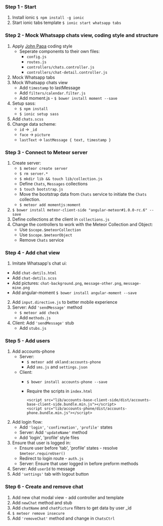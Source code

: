 ### Step 1 - Start

1. Install ionic `$ npm install -g ionic`
2. Start ionic tabs template  `$ ionic start whatsapp tabs`

### Step 2 - Mock Whatsapp chats view, coding style and structure

1. Apply [John Papa](https://github.com/johnpapa/angular-styleguide) coding style 
    - Seperate components to their own files:
        * `config.js`
        * `routes.js`
        * `controllers/chats.controller.js`
        * `controllers/chat-detail.controller.js`
3. Mock Whatsapp tabs
4. Mock Whatsapp chats view
    * Add `timestamp` to lastMessage
    * Add `filters/calendar.filter.js`
    * Add moment.js - `$ bower install moment --save`
5. Setup sass:
    * `$ npm install`
    * `$ ionic setup sass`
6. Add `chats.scss`
7. Change data scheme:
    * `id` -> `_id`
    * `face` -> `picture`
    * `lastText` -> `lastMessage { text, timestamp }`

### Step 3 - Connect to Meteor server

1. Create server:
    * `$ meteor create server`
    * `$ rm server.*`
    * `$ mkdir lib && touch lib/collection.js`
    * Define `Chats`, `Messages` collections
    * `$ touch bootstrap.js`
    * Move the bootstrap data from `Chats` service to initiate the `Chats` collection.
    * `$ meteor add momentjs:moment`
2. `$ bower install meteor-client-side "angular-meteor#1.0.0-rc.6" --save`
3. Define collections at the client in `collections.js`
4. Change the controllers to work with the Meteor Collection and Object:
    * Use `$scope.$meteorCollection`
    * Use `$scope.$meteorObject`
    * Remove `Chats` service

### Step 4 - Add chat view

1. Imitate Whatsapp's chat ui:
 * Add `chat-detils.html`
 * Add `chat-detils.scss`
 * Add pictures: `chat-background.png`, `message-other.png`, `message-mine.png`
 * Add angular-moment `$ bower install angular-moment --save`
2. Add `input.directive.js` to better mobile experience 
3. Server: Add `'sendMessage'` method
    * `$ meteor add check`
    * Add `methods.js`
4. Client: Add `'sendMessage'` stub
    * Add `stubs.js`

### Step 5 - Add users

1. Add accounts-phone 
    * Server: 
        - `$ meteor add okland:accounts-phone`
        - Add `sms.js` and `settings.json`
    * Client:
        - `$ bower install accounts-phone --save`
        - Require the scripts in `index.html` 
        
            ```
            <script src="lib/accounts-base-client-side/dist/accounts-base-client-side.bundle.min.js"></script>
            <script src="lib/accounts-phone/dist/accounts-phone.bundle.min.js"></script>
            ```
2. Add login flow:
    * Add `'login'`, `'confirmation'`, `'profile'` states
    * Server: Add `'updateName'` method 
    * Add 'login', 'profile' style files
3. Ensure that user is logged in:
    * Ensure user before 'tab', 'profile' states - resolve `$meteor.requireUser()`
    * Redirect to login route - `auth.js`
    * Server: Ensure that user logged in before preform methods
4. Server: Add `userId` to message 
5. Add `'settings'` tab with logout button

### Step 6 - Create and remove chat

1. Add new chat modal view - add controller and template
2. Add `newChat` method and stub
3. Add `chatName` and `chatPicture` filters to get data by user _id
4. `$ meteor remove insecure`
5. Add `'removeChat'` method and change in `ChatsCtrl`
